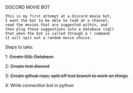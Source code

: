 DISCORD MOVIE BOT

    This is my first attempt at a discord movie bot,
    I want the bot to be able to look at a channel,
    read the movies that are suggested within, and
    then plug those suggestions into a database (sql)
    that when the bot is called through a ! command
    it will spit out a random movie choice.

Steps to take:
    
1: ~~Create SQL Database~~ 

2: ~~Create test discord~~

3: ~~Create github repo, split off test branch to work on things~~

4: Write connection bot in python
